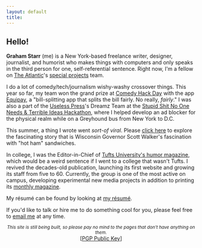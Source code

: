 ```yaml
---
layout: default
title: 
---
```


## Hello!  

<!-- <marquee direction="down" behavior="alternate" style="position:absolute;top:0;bottom:0;left:0;right:0;z-index:-1;height:100%;width:100%;"> -->
<marquee direction="right" loop="1" scrollamount="5" style="position:absolute;right:0;z-index:-1;width:100%;">
<img src="http://gstarr.me/projects/images/me.png" alt="it me!" title="it me! (Photo credit: Kristie Chua)" style="float:left;width:25%;margin-right:15px;margin-top:5px"> 
</marquee>
<!--
<marquee direction="up" behavior="alternate" style="position:absolute;bottom:0;left:0;right:0;z-index:-1;height:100%;width:100%;">
<marquee direction="right" loop="1" behavior="scroll" scrollamount="7">
<img src="http://www.clipartbest.com/cliparts/dT6/o5b/dT6o5b7Ec.png" alt="DVD" title="remember this?"> 
</marquee></marquee>   

<marquee direction="down" behavior="alternate" style="position:absolute;bottom:0;left:0;right:0;z-index:-1;width:100%;height:100%;">
<marquee loop="1" behavior="scroll" direction="left" scrollamount="7">
<img src="http://i3.kym-cdn.com/photos/images/original/000/815/427/d71.gif" alt="HaHaHa" title="lol"> 
</marquee></marquee>

<marquee direction="up" behavior="alternate" style="position:absolute;bottom:0;left:0;right:0;z-index:-1;width:100%;height:100%;">
<marquee loop="1" behavior="scroll" direction="left" scrollamount="5">
<h1>wow™ what a great website</h1>
</marquee></marquee> 

<marquee direction="right" loop="2" style="position:absolute;bottom:0;left:0;right:0;z-index:-1;height:100%;width:100%;">
<img src="http://build.gstarr.me/portfolio2/tvbkgnd.gif" alt="unicorn.gif" title="I am disrupting the Net" style="width:10%;"> 
</marquee> -->    
  
**Graham Starr** (me) is a New York-based freelance writer, designer, journalist, and humorist who makes things with computers and only speaks in the third person for one, self-referential sentence. Right now, I'm a fellow on [The Atlantic](http://www.theatlantic.com)'s [special projects](http://theatlantic.com/special-report) team.   

I do a lot of comedy/tech/journalism wishy-washy crossover things. This year so far, my team won the grand prize at [Comedy Hack Day](http://commedyhackday.org) with the app [Equipay](http://www.comedyhackday.org/demosmade/2016/1/28/equipay), a "bill-splitting app that splits the bill fairly. No really, *fairly*." I was also a part of the [Useless Press](http://www.uselesspress.org/)'s Dreamz Team at the [Stupid Shit No One Needs & Terrible Ideas Hackathon](http://www.stupidhackathon.com), where I helped develop an ad blocker for the physical realm while on a Greyhound bus from New York to D.C.     

This summer, a thing I wrote went *sort-of viral*. Please [click here](https://storify.com/GrahamStarr/scott-walker-really-likes-hot-ham) to explore the fascinating story that is Wisconsin Governor Scott Walker's fascination with "hot ham" sandwiches.  

In college, I was the Editor-in-Chief of [Tufts University's humor magazine](http://www.tuftszamboni.com/), which would be a weird sentence if I went to a college that wasn't Tufts. I revived the decades-old publication, launching its first website and growing its staff from five to 60. Currently, the group is one of the most active on campus, developing experimental new media projects in addition to printing its [monthly magazine](http://dropr.com/gstarr/57501/humor_magazine_redesign/).    

My résumé can be found by looking at [my résumé](http://gstarr.me/projects/resume).  

If you'd like to talk or hire me to do something cool for you, please feel free to <a href="mailto:&#104;&#101;&#108;&#108;&#111;&#064;&#103;&#115;&#116;&#097;&#114;&#114;&#046;&#109;&#101;?subject=Hi%20Graham%21">email me</a> at any time.   

<center><small><i>This site is still being built, so please pay no mind to the pages that don't have anything on them.</i></center></small>  

<center>[<a href="https://pgp.mit.edu/pks/lookup?op=get&search=0xDB0D92DF71F4416F">PGP Public Key</a>]</center>

<div class="home">
<!--
  <div class="posts">
    {% for post in paginator.posts %}
      <div class="post py3">
        <p class="post-meta">{{ post.date | date: site.date_format }}</p>
        <a href="{{ post.url | prepend: site.baseurl }}" class="post-link"><h3 class="h1 post-title">{{ post.title }}</h3></a>
        <p class="post-summary">
          {% if post.summary %}
            {{ post.summary }}
          {% else %}
            {{ post.excerpt }}
          {% endif %}
        </p>
      </div>
    {% endfor %}
  </div>

  {% include pagination.html %}
-->  
</div>

<script>
  (function(i,s,o,g,r,a,m){i['GoogleAnalyticsObject']=r;i[r]=i[r]||function(){
  (i[r].q=i[r].q||[]).push(arguments)},i[r].l=1*new Date();a=s.createElement(o),
  m=s.getElementsByTagName(o)[0];a.async=1;a.src=g;m.parentNode.insertBefore(a,m)
  })(window,document,'script','//www.google-analytics.com/analytics.js','ga');

  ga('create', 'UA-57711230-4', 'auto');
  ga('send', 'pageview');

</script>
